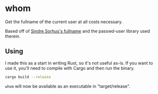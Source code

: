 # whom

Get the fullname of the current user at all costs necessary.

Based off of [Sindre Sorhus's fullname](https://github.com/sindresorhus/fullname)
and the passwd-user library used therein.

## Using

I made this as a start in writing Rust, so it's not useful as-is.
If you want to use it, you'll need to compile with Cargo and then run the binary.

``` sh
cargo build --release
```

`whom` will now be available as an executable in "target/release".
